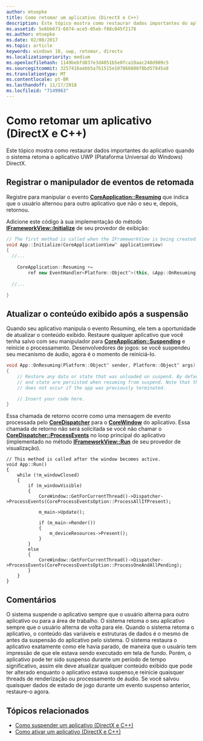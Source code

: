 ```yaml
---
author: mtoepke
title: Como retomar um aplicativo (DirectX e C++)
description: Este tópico mostra como restaurar dados importantes do aplicativo quando o sistema retoma o aplicativo UWP (Plataforma Universal do Windows) DirectX.
ms.assetid: 5e6bb673-6874-ace5-05eb-f88c045f2178
ms.author: mtoepke
ms.date: 02/08/2017
ms.topic: article
keywords: windows 10, uwp, retomar, directx
ms.localizationpriority: medium
ms.openlocfilehash: 1149bebfd837e3d4051b5e0fca10aac248d909c5
ms.sourcegitcommit: 3257416aebb5a7b1515e107866806f8bd57845a8
ms.translationtype: MT
ms.contentlocale: pt-BR
ms.lasthandoff: 11/17/2018
ms.locfileid: "7149963"
---
```

# <a name="how-to-resume-an-app-directx-and-c"></a>Como retomar um aplicativo (DirectX e C++)



Este tópico mostra como restaurar dados importantes do aplicativo quando o sistema retoma o aplicativo UWP (Plataforma Universal do Windows) DirectX.

## <a name="register-the-resuming-event-handler"></a>Registrar o manipulador de eventos de retomada


Registre para manipular o evento [**CoreApplication::Resuming**](https://msdn.microsoft.com/library/windows/apps/br205859) que indica que o usuário alternou para outro aplicativo que não o seu e, depois, retornou.

Adicione este código à sua implementação do método [**IFrameworkView::Initialize**](https://msdn.microsoft.com/library/windows/apps/hh700495) de seu provedor de exibição:

```cpp
// The first method is called when the IFrameworkView is being created.
void App::Initialize(CoreApplicationView^ applicationView)
{
  //...
  
    CoreApplication::Resuming +=
        ref new EventHandler<Platform::Object^>(this, &App::OnResuming);
    
  //...

}
```

## <a name="refresh-displayed-content-after-suspension"></a>Atualizar o conteúdo exibido após a suspensão


Quando seu aplicativo manipula o evento Resuming, ele tem a oportunidade de atualizar o conteúdo exibido. Restaure qualquer aplicativo que você tenha salvo com seu manipulador para [**CoreApplication::Suspending**](https://msdn.microsoft.com/library/windows/apps/br205860) e reinicie o processamento. Desenvolvedores de jogos: se você suspendeu seu mecanismo de áudio, agora é o momento de reiniciá-lo.

```cpp
void App::OnResuming(Platform::Object^ sender, Platform::Object^ args)
{
    // Restore any data or state that was unloaded on suspend. By default, data
    // and state are persisted when resuming from suspend. Note that this event
    // does not occur if the app was previously terminated.

    // Insert your code here.
}
```

Essa chamada de retorno ocorre como uma mensagem de evento processada pelo [**CoreDispatcher**](https://msdn.microsoft.com/library/windows/apps/br208211) para o [**CoreWindow**](https://msdn.microsoft.com/library/windows/apps/br208225) do aplicativo. Essa chamada de retorno não será solicitada se você não chamar o [**CoreDispatcher::ProcessEvents**](https://msdn.microsoft.com/library/windows/apps/br208215) no loop principal do aplicativo (implementado no método [**IFrameworkView::Run**](https://msdn.microsoft.com/library/windows/apps/hh700505) de seu provedor de visualização).

``` syntax
// This method is called after the window becomes active.
void App::Run()
{
    while (!m_windowClosed)
    {
        if (m_windowVisible)
        {
            CoreWindow::GetForCurrentThread()->Dispatcher->ProcessEvents(CoreProcessEventsOption::ProcessAllIfPresent);

            m_main->Update();

            if (m_main->Render())
            {
                m_deviceResources->Present();
            }
        }
        else
        {
            CoreWindow::GetForCurrentThread()->Dispatcher->ProcessEvents(CoreProcessEventsOption::ProcessOneAndAllPending);
        }
    }
}
```

## <a name="remarks"></a>Comentários


O sistema suspende o aplicativo sempre que o usuário alterna para outro aplicativo ou para a área de trabalho. O sistema retoma o seu aplicativo sempre que o usuário alterna de volta para ele. Quando o sistema retoma o aplicativo, o conteúdo das variáveis e estruturas de dados é o mesmo de antes da suspensão do aplicativo pelo sistema. O sistema restaura o aplicativo exatamente como ele havia parado, de maneira que o usuário tem impressão de que ele estava sendo executado em tela de fundo. Porém, o aplicativo pode ter sido suspenso durante um período de tempo significativo, assim ele deve atualizar qualquer conteúdo exibido que pode ter alterado enquanto o aplicativo estava suspenso,e reinicie quaisquer threads de renderização ou processamento de áudio. Se você salvou quaisquer dados de estado de jogo durante um evento suspenso anterior, restaure-o agora.

## <a name="related-topics"></a>Tópicos relacionados

* [Como suspender um aplicativo (DirectX e C++)](how-to-suspend-an-app-directx-and-cpp.md)
* [Como ativar um aplicativo (DirectX e C++)](how-to-activate-an-app-directx-and-cpp.md)

 

 





